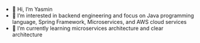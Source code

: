 - 👋 Hi, I’m Yasmin
- 👀 I’m interested in backend engineering and focus on Java programming language, Spring Framework, Microservices, and AWS cloud services
- 🌱 I’m currently learning microservices architecture and clear architecture

<!---
JasminMA/JasminMA is a ✨ special ✨ repository because its `README.md` (this file) appears on your GitHub profile.
You can click the Preview link to take a look at your changes.
--->
